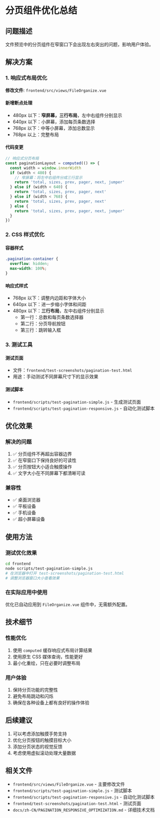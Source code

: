 # 分页组件优化总结

## 问题描述

文件预览中的分页组件在窄窗口下会出现左右突出的问题，影响用户体验。

## 解决方案

### 1. 响应式布局优化

**修改文件**: `frontend/src/views/FileOrganize.vue`

#### 新增断点处理
- 480px 以下：**窄屏幕，三行布局**，左中右组件分别显示
- 640px 以下：小屏幕，添加每页条数选择
- 768px 以下：中等小屏幕，添加总数显示
- 768px 以上：完整布局

#### 代码变更
```javascript
// 响应式分页布局
const paginationLayout = computed(() => {
  const width = window.innerWidth
  if (width < 480) {
    // 窄屏幕：将左中右组件分成三行显示
    return 'total, sizes, prev, pager, next, jumper'
  } else if (width < 640) {
    return 'total, sizes, prev, pager, next'
  } else if (width < 768) {
    return 'total, sizes, prev, pager, next'
  } else {
    return 'total, sizes, prev, pager, next, jumper'
  }
})
```

### 2. CSS 样式优化

#### 容器样式
```css
.pagination-container {
  overflow: hidden;
  max-width: 100%;
}
```

#### 响应式样式
- 768px 以下：调整内边距和字体大小
- 640px 以下：进一步缩小字体和间距
- 480px 以下：**三行布局**，左中右组件分别显示
  - 第一行：总数和每页条数选择器
  - 第二行：分页导航按钮
  - 第三行：跳转输入框

### 3. 测试工具

#### 测试页面
- 文件：`frontend/test-screenshots/pagination-test.html`
- 用途：手动测试不同屏幕尺寸下的显示效果

#### 测试脚本
- `frontend/scripts/test-pagination-simple.js` - 生成测试页面
- `frontend/scripts/test-pagination-responsive.js` - 自动化测试脚本

## 优化效果

### 解决的问题
1. ✅ 分页组件不再超出容器边界
2. ✅ 在窄窗口下保持良好的可读性
3. ✅ 分页按钮大小适合触摸操作
4. ✅ 文字大小在不同屏幕下都清晰可读

### 兼容性
- ✅ 桌面浏览器
- ✅ 平板设备
- ✅ 手机设备
- ✅ 超小屏幕设备

## 使用方法

### 测试优化效果
```bash
cd frontend
node scripts/test-pagination-simple.js
# 在浏览器中打开 test-screenshots/pagination-test.html
# 调整浏览器窗口大小查看效果
```

### 在实际应用中使用
优化已自动应用到 `FileOrganize.vue` 组件中，无需额外配置。

## 技术细节

### 性能优化
1. 使用 `computed` 缓存响应式布局计算结果
2. 使用原生 CSS 媒体查询，性能更好
3. 最小化重绘，只在必要时调整布局

### 用户体验
1. 保持分页功能的完整性
2. 避免布局跳动和闪烁
3. 确保在各种设备上都有良好的操作体验

## 后续建议

1. 可以考虑添加触摸手势支持
2. 优化分页按钮的触摸目标大小
3. 添加分页状态的视觉反馈
4. 考虑使用虚拟滚动处理大量数据

## 相关文件

- `frontend/src/views/FileOrganize.vue` - 主要修改文件
- `frontend/scripts/test-pagination-simple.js` - 测试脚本
- `frontend/scripts/test-pagination-responsive.js` - 自动化测试脚本
- `frontend/test-screenshots/pagination-test.html` - 测试页面
- `docs/zh-CN/PAGINATION_RESPONSIVE_OPTIMIZATION.md` - 详细技术文档
